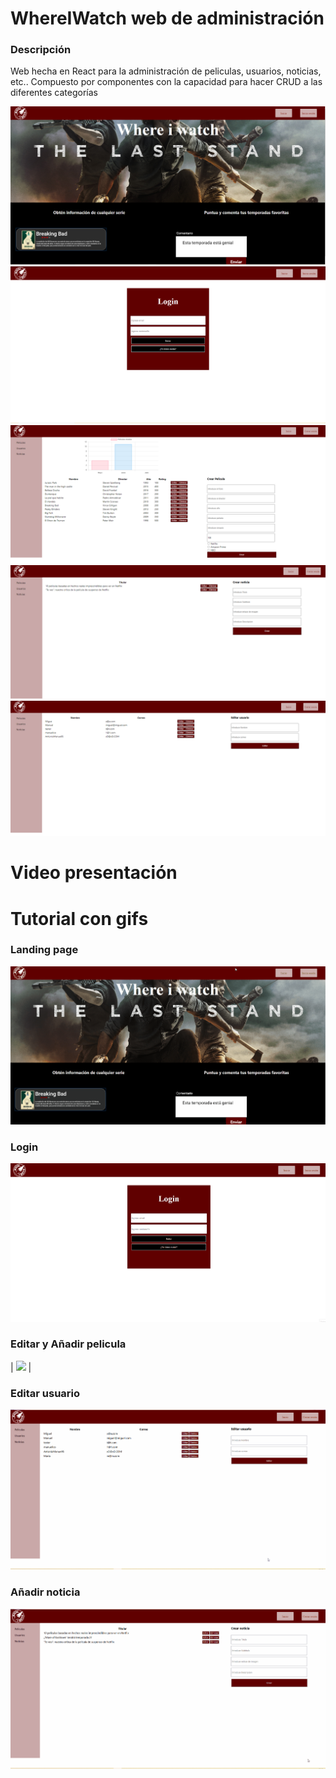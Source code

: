 # WhereIWatch web de administración
### Descripción
Web hecha en React para la administración de peliculas, usuarios, noticias, etc..
Compuesto por componentes con la capacidad para hacer CRUD a las diferentes categorías


![](https://github.com/BeTheVal/WhereIWatch/blob/main/WIW%20Web/imgs/Landing.png)
![](https://github.com/BeTheVal/WhereIWatch/blob/main/WIW%20Web/imgs/Login.png)
![](https://github.com/BeTheVal/WhereIWatch/blob/main/WIW%20Web/imgs/Peliculas.png)
![](https://github.com/BeTheVal/WhereIWatch/blob/main/WIW%20Web/imgs/Noticias.png)
![](https://github.com/BeTheVal/WhereIWatch/blob/main/WIW%20Web/imgs/Usuarios.png)


# Video presentación


# Tutorial con gifs
### Landing page   
![](https://github.com/BeTheVal/WhereIWatch/blob/main/WIW%20Web/gifs/Landing.gif)
### Login   
![](https://github.com/BeTheVal/WhereIWatch/blob/main/WIW%20Web/gifs/LoginWeb.gif)
### Editar y Añadir pelicula
| ![](https://github.com/BeTheVal/WhereIWatch/blob/main/WIW%20Web/gifs/Editar_Pel%C3%ADcula.gif) | ![]()
### Editar usuario
![](https://github.com/BeTheVal/WhereIWatch/blob/main/WIW%20Web/gifs/editar_usuario.gif)
### Añadir noticia
![](https://github.com/BeTheVal/WhereIWatch/blob/main/WIW%20Web/gifs/crear_noticia.gif)
